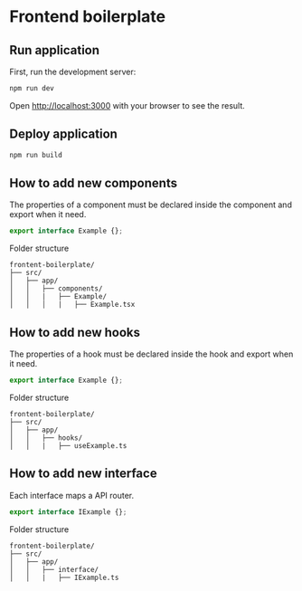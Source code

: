 # Frontend boilerplate

## Run application

First, run the development server:

```bash
npm run dev
```

Open [http://localhost:3000](http://localhost:3000) with your browser to see the result.

## Deploy application

```bash
npm run build
```

## How to add new components
The properties of a component must be declared inside the component and export when it need.
```typescript
export interface Example {};
```
Folder structure
```
frontent-boilerplate/
├── src/
│   ├── app/
│   │   ├── components/
│   │   |   ├── Example/
│   │   │   |   ├── Example.tsx
```

## How to add new hooks
The properties of a hook must be declared inside the hook and export when it need.
```typescript
export interface Example {};
```

Folder structure
```
frontent-boilerplate/
├── src/
│   ├── app/
│   │   ├── hooks/
│   │   |   ├── useExample.ts
```

## How to add new interface
Each interface maps a API router.
```typescript
export interface IExample {};
```

Folder structure
```
frontent-boilerplate/
├── src/
│   ├── app/
│   │   ├── interface/
│   │   |   ├── IExample.ts
```
